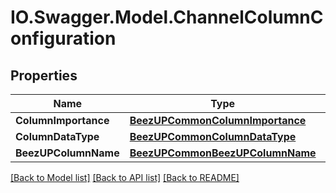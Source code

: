 # IO.Swagger.Model.ChannelColumnConfiguration
## Properties

Name | Type | Description | Notes
------------ | ------------- | ------------- | -------------
**ColumnImportance** | [**BeezUPCommonColumnImportance**](BeezUPCommonColumnImportance.md) |  | 
**ColumnDataType** | [**BeezUPCommonColumnDataType**](BeezUPCommonColumnDataType.md) |  | 
**BeezUPColumnName** | [**BeezUPCommonBeezUPColumnName**](BeezUPCommonBeezUPColumnName.md) |  | [optional] 

[[Back to Model list]](../README.md#documentation-for-models) [[Back to API list]](../README.md#documentation-for-api-endpoints) [[Back to README]](../README.md)

